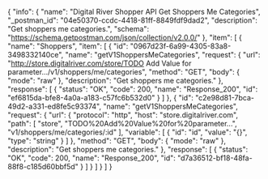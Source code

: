 {
  "info": {
    "name": "Digital River Shopper API Get Shoppers Me Categories",
    "_postman_id": "04e50370-ccdc-4418-81ff-8849fdf9dad2",
    "description": "Get shoppers me categories.",
    "schema": "https://schema.getpostman.com/json/collection/v2.0.0/"
  },
  "item": [
    {
      "name": "Shoppers",
      "item": [
        {
          "id": "0967d23f-6a99-4305-83a8-3498332140ce",
          "name": "getV1ShoppersMeCategories",
          "request": {
            "url": "http://store.digitalriver.com/store/TODO Add Value for parameter.../v1/shoppers/me/categories",
            "method": "GET",
            "body": {
              "mode": "raw"
            },
            "description": "Get shoppers me categories."
          },
          "response": [
            {
              "status": "OK",
              "code": 200,
              "name": "Response_200",
              "id": "ef6815da-bfe8-4a0a-a183-c57fc6b532d0"
            }
          ]
        },
        {
          "id": "c2e98d81-7bca-49d2-a331-ed8fe5c93374",
          "name": "getV1ShoppersMeCategories",
          "request": {
            "url": {
              "protocol": "http",
              "host": "store.digitalriver.com",
              "path": [
                "store",
                "TODO%20Add%20Value%20for%20parameter...",
                "v1/shoppers/me/categories/:id"
              ],
              "variable": [
                {
                  "id": "id",
                  "value": "{}",
                  "type": "string"
                }
              ]
            },
            "method": "GET",
            "body": {
              "mode": "raw"
            },
            "description": "Get shoppers me categories."
          },
          "response": [
            {
              "status": "OK",
              "code": 200,
              "name": "Response_200",
              "id": "d7a36512-bf18-48fa-88f8-c185d60bbf5d"
            }
          ]
        }
      ]
    }
  ]
}